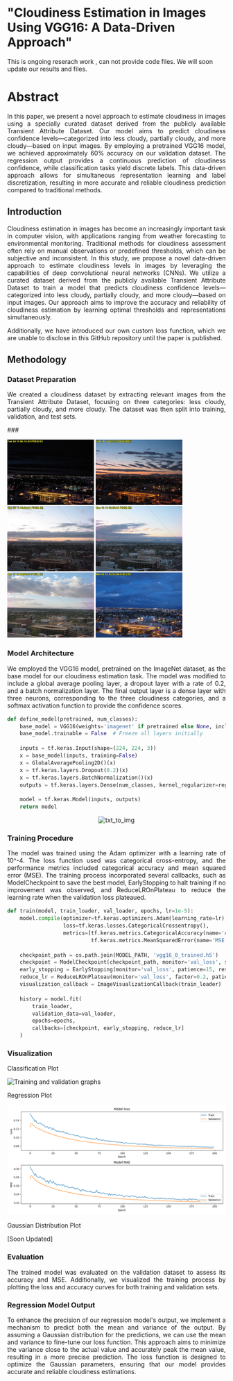 # "Cloudiness Estimation in Images Using VGG16: A Data-Driven Approach"

This is ongoing reserach work , can not provide code files. We will soon update our results and files.

# Abstract

<p align="justify"> In this paper, we present a novel approach to estimate cloudiness in images using a specially curated dataset derived from the publicly available Transient Attribute Dataset. Our model aims to predict cloudiness confidence levels—categorized into less cloudy, partially cloudy, and more cloudy—based on input images. By employing a pretrained VGG16 model, we achieved approximately 60% accuracy on our validation dataset. The regression output provides a continuous prediction of cloudiness confidence, while classification tasks yield discrete labels. This data-driven approach allows for simultaneous representation learning and label discretization, resulting in more accurate and reliable cloudiness prediction compared to traditional methods.</p>

## Introduction
<p align="justify">Cloudiness estimation in images has become an increasingly important task in computer vision, with applications ranging from weather forecasting to environmental monitoring. Traditional methods for cloudiness assessment often rely on manual observations or predefined thresholds, which can be subjective and inconsistent. In this study, we propose a novel data-driven approach to estimate cloudiness levels in images by leveraging the capabilities of deep convolutional neural networks (CNNs). We utilize a curated dataset derived from the publicly available Transient Attribute Dataset to train a model that predicts cloudiness confidence levels—categorized into less cloudy, partially cloudy, and more cloudy—based on input images. Our approach aims to improve the accuracy and reliability of cloudiness estimation by learning optimal thresholds and representations simultaneously.</p>

<p align="justify"> Additionally, we have introduced our own custom loss function, which we are unable to disclose in this GitHub repository until the paper is published. </p>

## Methodology

### Dataset Preparation
<p align="justify">We created a cloudiness dataset by extracting relevant images from the Transient Attribute Dataset, focusing on three categories: less cloudy, partially cloudy, and more cloudy. The dataset was then split into training, validation, and test sets.</p>
###

<p align="start">
  <img src="https://github.com/Urviskumar/Cloudiness-Estimation-in-Images-Using-VGG16/blob/main/images/20130224_132707.jpg" width="200"/>
  <img src="https://github.com/Urviskumar/Cloudiness-Estimation-in-Images-Using-VGG16/blob/main/images/20130224_133529.jpg"  width="200"/>
  <img src="https://github.com/Urviskumar/Cloudiness-Estimation-in-Images-Using-VGG16/blob/main/images/20130309_133538.jpg"  width="200"/>
  <img src="https://github.com/Urviskumar/Cloudiness-Estimation-in-Images-Using-VGG16/blob/main/images/20130310_135713.jpg" width="200"/>
  <img src="https://github.com/Urviskumar/Cloudiness-Estimation-in-Images-Using-VGG16/blob/main/images/20130417_135718.jpg" width="200"/>
  <img src="https://github.com/Urviskumar/Cloudiness-Estimation-in-Images-Using-VGG16/blob/10f9eb862687871e2eda6966bc0d03b06f14bbe9/images/20130309_015706.jpg" width="200"/>
</p>



### Model Architecture
<p align="justify">We employed the VGG16 model, pretrained on the ImageNet dataset, as the base model for our cloudiness estimation task. The model was modified to include a global average pooling layer, a dropout layer with a rate of 0.2, and a batch normalization layer. The final output layer is a dense layer with three neurons, corresponding to the three cloudiness categories, and a softmax activation function to provide the confidence scores.</p>

```python
def define_model(pretrained, num_classes):
    base_model = VGG16(weights='imagenet' if pretrained else None, include_top=False, input_shape=(224, 224, 3))
    base_model.trainable = False  # Freeze all layers initially
    
    inputs = tf.keras.Input(shape=(224, 224, 3))
    x = base_model(inputs, training=False)
    x = GlobalAveragePooling2D()(x)
    x = tf.keras.layers.Dropout(0.2)(x)
    x = tf.keras.layers.BatchNormalization()(x)
    outputs = tf.keras.layers.Dense(num_classes, kernel_regularizer=regularizers.l2(0.01), activation='softmax')(x)
    
    model = tf.keras.Model(inputs, outputs)
    return model
```

<p align="center"><img src="model.png" alt="txt_to_img" width="1000" height="500"/></a></p>

### Training Procedure
<p align="justify">The model was trained using the Adam optimizer with a learning rate of 10^-4. The loss function used was categorical cross-entropy, and the performance metrics included categorical accuracy and mean squared error (MSE). The training process incorporated several callbacks, such as ModelCheckpoint to save the best model, EarlyStopping to halt training if no improvement was observed, and ReduceLROnPlateau to reduce the learning rate when the validation loss plateaued.</p>

```python
def train(model, train_loader, val_loader, epochs, lr=1e-5):
    model.compile(optimizer=tf.keras.optimizers.Adam(learning_rate=lr),
                  loss=tf.keras.losses.CategoricalCrossentropy(),
                  metrics=[tf.keras.metrics.CategoricalAccuracy(name='Accuracy'),
                           tf.keras.metrics.MeanSquaredError(name='MSE')])
    
    checkpoint_path = os.path.join(MODEL_PATH, 'vgg16_0_trained.h5')
    checkpoint = ModelCheckpoint(checkpoint_path, monitor='val_loss', save_best_only=True, mode='min', verbose=1)
    early_stopping = EarlyStopping(monitor='val_loss', patience=15, restore_best_weights=True)
    reduce_lr = ReduceLROnPlateau(monitor='val_loss', factor=0.2, patience=5, min_lr=0.001)
    visualization_callback = ImageVisualizationCallback(train_loader)
    
    history = model.fit(
        train_loader,
        validation_data=val_loader,
        epochs=epochs,
        callbacks=[checkpoint, early_stopping, reduce_lr]
    )
```

### Visualization
<p align="left">Classification Plot</p>
<p align="left"><img src="./vizualization.png" alt="Training and validation graphs"/></p>

<p align="left">Regression Plot</p>
<p align="left"><img src="./regression_plot.png" alt="Training and validation graphs"/></p>

<p align="left">Gaussian Distribution Plot</p>
[Soon Updated]

### Evaluation
<p align="justify">The trained model was evaluated on the validation dataset to assess its accuracy and MSE. Additionally, we visualized the training process by plotting the loss and accuracy curves for both training and validation sets.</p>

### Regression Model Output
<p align="justify">To enhance the precision of our regression model's output, we implement a mechanism to predict both the mean and variance of the output. By assuming a Gaussian distribution for the predictions, we can use the mean and variance to fine-tune our loss function. This approach aims to minimize the variance close to the actual value and accurately peak the mean value, resulting in a more precise prediction. The loss function is designed to optimize the Gaussian parameters, ensuring that our model provides accurate and reliable cloudiness estimations.</p>
